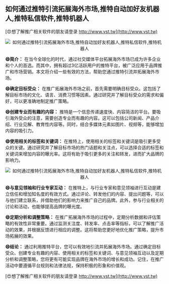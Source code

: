 ## **如何通过推特引流拓展海外市场,推特自动加好友机器人,推特私信软件,推特机器人**

[😍想了解推广相关软件的朋友请登录 http://www.vst.tw](http://www.vst.tw)

 <center><img src="https://vst.tw/MP4/tuiguang/png/0.png" alt="如何通过推特引流拓展海外市场,推特自动加好友机器人,推特私信软件,推特机器人"></center>

**😄简介：**
在当今全球化的时代，通过社交媒体平台拓展海外市场已成为许多企业和个人的首选。而其中，拥有超过3亿活跃用户的推特平台，被广泛应用于品牌推广和市场营销。本文将介绍一些有效的方法，帮助您通过推特引流并拓展海外市场。

**😄确定目标受众：**
在推广拓展海外市场之前，首先需要明确目标受众。这包括了解目标市场的文化、语言、消费习惯等因素。通过研究并了解目标受众的需求和偏好，可以更准确地制定推广策略。

**😄创建专业而有趣的内容：**
推特是一个信息传递速度快、内容简洁的平台。要吸引海外受众的注意，需要创造专业而有趣的内容。这可以包括公司新闻、产品介绍、行业见解、教育性内容等。同时，结合多媒体元素如图片、视频等，能够增加内容的吸引力。

**😄使用相关的标签和关键词：**
在推特上，使用相关的标签和关键词是吸引更多受众的关键。通过研究并了解目标市场的热门话题和关注点，可以选择合适的标签和关键词来增加内容的曝光率。这将有助于吸引更多的关注和转发，进而扩大品牌的影响力。

 <center><img src="https://vst.tw/MP4/tuiguang/png/6.png" alt="如何通过推特引流拓展海外市场,推特自动加好友机器人,推特私信软件,推特机器人"></center>

**😄与意见领袖和行业专家互动：**
在推特上，与行业专家和意见领袖进行互动是建立信任和增加知名度的有效方式。通过评论、转发他们的内容、提出问题等，可以与他们建立联系，并借助他们的影响力来推广自己的品牌。此外，参与行业相关的讨论和活动，也能够提高品牌的曝光度。

**😄定期分析和调整策略：**
在推广拓展海外市场的过程中，定期分析数据和评估策略的有效性非常重要。通过监测关注度、转发率、点击率等指标，可以了解推广活动的效果，并根据反馈进行相应的调整。这将帮助您更好地优化推广策略，提升市场拓展的效果。

**😄结论：**
通过利用推特平台，您可以有效地引流并拓展海外市场。通过确定目标受众、创建专业有趣的内容、使用相关的标签和关键词、与意见领袖互动以及定期分析和调整策略，您将更有可能实现品牌在海外市场的增长和成功。记住，在推广活动中要遵循平台规则和法律法规，保持积极的形象和价值观。

[😍想了解推广相关软件的朋友请登录 http://www.vst.tw](http://www.vst.tw)



